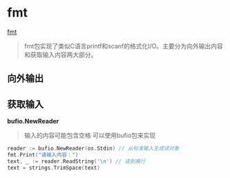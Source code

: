 # fmt

[fmt](https://www.liwenzhou.com/posts/Go/fmt/)
> fmt包实现了类似C语言printf和scanf的格式化I/O。主要分为向外输出内容和获取输入内容两大部分。

## 向外输出

## 获取输入

**bufio.NewReader**

> 输入的内容可能包含空格
> 可以使用bufio包来实现

```go
reader := bufio.NewReader(os.Stdin) // 从标准输入生成读对象
fmt.Print("请输入内容：")
text, _ := reader.ReadString('\n') // 读到换行
text = strings.TrimSpace(text)
```
